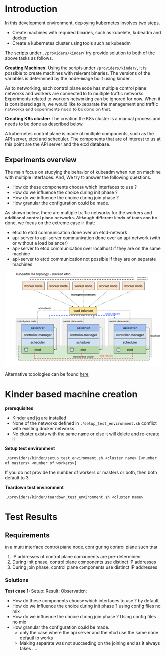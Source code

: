 # Introduction

In this development environment, deploying kubernetes involves two steps. 
- Create machines with required binaries, such as kubelete, kubeadm and docker
- Create a kubernetes cluster using tools such as kubeadm

The scripts under `./providers/kinder/` try provide solution to both of the above tasks as follows.

**Creating Machines**: Using the scripts under `/providers/kinder/`, it is possible to create machines with relevant binaries. The versions of the variables is determined by the node-image built using kinder. 

As to networking, each control plane node has multiple control plane networks and workers are connected to to multiple traffic networks. Experiments related to workers networking can be ignored for now. When it is considered again, we would like to separate the management and traffic networks and experiments need to be done on that.


**Creating K8s cluster:** The creation the K8s cluster is a manual process and needs to be done as described below. 

A kubernetes control plane is made of multiple components, such as the API server, etcd and scheduler. The components that are of interest to us at this point are the API server and the etcd database.

## Experiments overview

The main focus on studying the behavior of kubeadm when run on machine with multiple interfaces.
And, We try to answer the following questions.

- How do these components choose which interfaces to use ?
- How do we influence the choice during init phase ?
- How do we influence the choice during join phase ? 
- How granular the configuration could be made. 

As shown below, there are multiple traffic networks for the workers and additional control plane networks. Although different kinds of tests can be done, we focus on the extreme case in that:

- etcd to etcd communication done over an etcd-network
- api-server to api-server communication done over an api-network (with or without a load balancer)
- api-server to etcd communication over localhost if they are on the same machine
- api-server to etcd communication not possible if they are on separate machines


![Topology](./resources/images/network-topology.png)

Alternative topologies can be found [here](https://kubernetes.io/docs/setup/production-environment/tools/kubeadm/ha-topology/)


# Kinder based machine creation

**prerequisites**

- [Kinder](https://github.com/kubernetes/kubeadm/tree/master/kinder) and [jq](https://stedolan.github.io/jq/download/) are installed    
- None of the networks defined in `./setup_test_environment.sh` conflict with existing docker networks
- No cluster exists with the same name or else it will delete and re-create it

**Setup test environment**

    ./providers/kinder/setup_test_environment.sh <cluster name> [<number of masters> <number of workers>]

If you do not provide the number of workers or masters or both, then both default to 3.

**Teardown test environment**

    ./providers/kinder/teardown_test_environment.sh <cluster name>

# Test Results

## Requirements
In a multi interface control plane node, configuring control plane such that
1. IP addresses of control plane components are pre-determined
2. During init phase, control plane components use distinct IP addresses
3. During join phase, control plane components use distinct IP addresses

### Solutions

**Test case 1:**
Setup:
Result:
Observation:

- How do these components choose which interfaces to use ? by default
- How do we influence the choice during init phase ? using config files no mix
- How do we influence the choice during join phase ? Using config files no mix
- How granular the configuration could be made. 
    - only the case where the api server and the etcd use the same none defautl ip works
    - Making separate was not succeeding on the joining end as it always takes ....